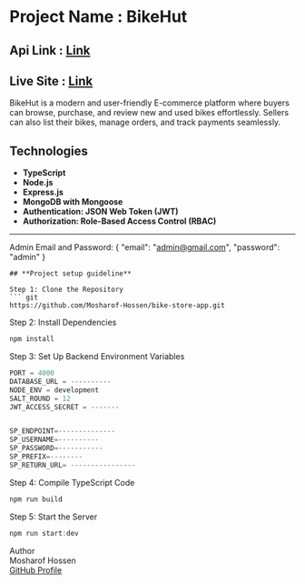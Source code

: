 # Project Name : BikeHut
## Api Link : [Link](https://bike-store-backend-flax.vercel.app/)
## Live Site : [Link](https://bike-hut-app.vercel.app/)

BikeHut is a modern and user-friendly E-commerce platform where buyers can browse, purchase, and review new and used bikes effortlessly. Sellers can also list their bikes, manage orders, and track payments seamlessly.

## Technologies

*   **TypeScript**
*   **Node.js**
*   **Express.js**
*   **MongoDB with Mongoose**
*   **Authentication: JSON Web Token (JWT)**
*   **Authorization: Role-Based Access Control (RBAC)**

---
Admin Email and Password:
{
    "email": "admin@gmail.com",
    "password": "admin"
}


```
## **Project setup guideline**

Step 1: Clone the Repository
``` git
https://github.com/Mosharof-Hossen/bike-store-app.git
```
Step 2: Install Dependencies
``` javascript
npm install
```
Step 3: Set Up Backend Environment Variables
``` javascript
PORT = 4000
DATABASE_URL = ----------
NODE_ENV = development
SALT_ROUND = 12
JWT_ACCESS_SECRET = -------


SP_ENDPOINT=--------------
SP_USERNAME=----------
SP_PASSWORD=-----------
SP_PREFIX=--------
SP_RETURN_URL= ----------------
```
Step 4: Compile TypeScript Code
```javascript
npm run build
```
Step 5: Start the Server
```javascript
npm run start:dev
```

Author <br>
Mosharof Hossen <br>
[GitHub Profile](https://github.com/Mosharof-Hossen)

